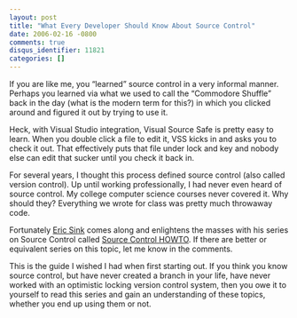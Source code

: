 ```yaml
---
layout: post
title: "What Every Developer Should Know About Source Control"
date: 2006-02-16 -0800
comments: true
disqus_identifier: 11821
categories: []
---
```

If you are like me, you “learned” source control in a very informal
manner. Perhaps you learned via what we used to call the “Commodore
Shuffle” back in the day (what is the modern term for this?) in which
you clicked around and figured it out by trying to use it.

Heck, with Visual Studio integration, Visual Source Safe is pretty easy
to learn. When you double click a file to edit it, VSS kicks in and asks
you to check it out. That effectively puts that file under lock and key
and nobody else can edit that sucker until you check it back in.

For several years, I thought this process defined source control (also
called version control). Up until working professionally, I had never
even heard of source control. My college computer science courses never
covered it. Why should they? Everything we wrote for class was pretty
much throwaway code.

Fortunately [Eric Sink](http://software.ericsink.com/ "Eric Sink Blog")
comes along and enlightens the masses with his series on Source Control
called [Source Control
HOWTO](http://software.ericsink.com/scm/source_control.html "Source Control Tutorial").
If there are better or equivalent series on this topic, let me know in
the comments.

This is the guide I wished I had when first starting out. If you think
you know source control, but have never created a branch in your life,
have never worked with an optimistic locking version control system,
then you owe it to yourself to read this series and gain an
understanding of these topics, whether you end up using them or not.

